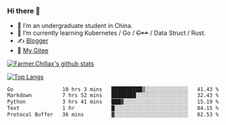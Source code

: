 ### Hi there 👋

- 🔭 I’m an undergraduate student in China.
- 🌱 I’m currently learning Kubernetes / Go / ~~C++~~ / Data Struct / Rust.
- ✍️ [Blogger](https://blog.farmer233.top)
- 🤔 [My Gitee](https://gitee.com/Farmer-chong)


[![Farmer.Chillax's github stats](https://github-readme-stats.vercel.app/api?username=FarmerChillax)](https://github.com/anuraghazra/github-readme-stats)

[![Top Langs](https://github-readme-stats.vercel.app/api/top-langs/?username=FarmerChillax&layout=compact&hide=html,css,javascript)](https://github.com/anuraghazra/github-readme-stats)

<p>
  <a href="https://wakatime.com/@Farmer">
        <!--START_SECTION:waka-->

```txt
Go                10 hrs 3 mins   ██████████▒░░░░░░░░░░░░░░   41.43 %
Markdown          7 hrs 52 mins   ████████░░░░░░░░░░░░░░░░░   32.43 %
Python            3 hrs 41 mins   ███▓░░░░░░░░░░░░░░░░░░░░░   15.19 %
Text              1 hr            █░░░░░░░░░░░░░░░░░░░░░░░░   04.15 %
Protocol Buffer   36 mins         ▓░░░░░░░░░░░░░░░░░░░░░░░░   02.53 %
```

<!--END_SECTION:waka-->
  </a>
</p>

<!--
**Farmer-chong/Farmer-chong** is a ✨ _special_ ✨ repository because its `README.md` (this file) appears on your GitHub profile.

Here are some ideas to get you started:

- 🔭 I’m currently working on ...
- 🌱 I’m currently learning ...
- 👯 I’m looking to collaborate on ...
- 🤔 I’m looking for help with ...
- 💬 Ask me about ...
- 📫 How to reach me: ...
- 😄 Pronouns: ...
- ⚡ Fun fact: ...
-->
